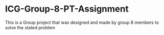# ICG-Group-8-PT-Assignment
This is a Group project that was designed and made by group 8 members to solve the stated problem
